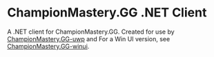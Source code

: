 # ChampionMastery.GG .NET Client
A .NET client for ChampionMastery.GG. Created for use by [ChampionMastery.GG-uwp](https://github.com/mikaeldui/ChampionMastery.GG-uwp) and For a Win UI version, see [ChampionMastery.GG-winui](https://github.com/mikaeldui/ChampionMastery.GG-winui).
